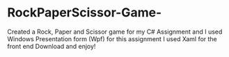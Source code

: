 # RockPaperScissor-Game-
Created a Rock, Paper and Scissor game for my C# Assignment and I used Windows Presentation form (Wpf) for this assignment 
I used Xaml for the front end 
Download and enjoy!
